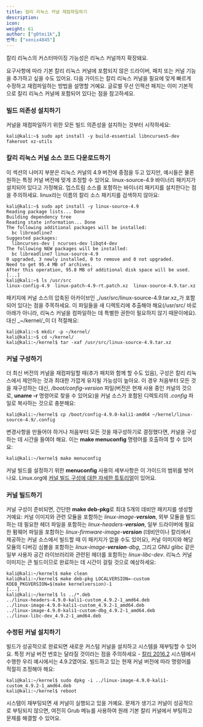 ```yaml
---
title: 칼리 리눅스 커널 재컴파일하기
description:
icon:
weight: 61
author: ["g0tmi1k",]
번역: ["xenix4845"]
---
```


칼리 리눅스의 커스터마이징 가능성은 리눅스 커널까지 확장돼요.

요구사항에 따라 기본 칼리 리눅스 커널에 포함되지 않은 드라이버, 패치 또는 커널 기능을 추가하고 싶을 수도 있어요. 다음 가이드는 칼리 리눅스 커널을 필요에 맞게 빠르게 수정하고 재컴파일하는 방법을 설명할 거예요. 글로벌 무선 인젝션 패치는 이미 기본적으로 칼리 리눅스 커널에 포함되어 있다는 점을 참고하세요.

### 빌드 의존성 설치하기

커널을 재컴파일하기 위한 모든 빌드 의존성을 설치하는 것부터 시작하세요:

```console
kali@kali:~$ sudo apt install -y build-essential libncurses5-dev fakeroot xz-utils
```

### 칼리 리눅스 커널 소스 코드 다운로드하기

이 섹션의 나머지 부분은 리눅스 커널의 4.9 버전에 중점을 두고 있지만, 예시들은 물론 원하는 특정 커널 버전에 맞게 조정할 수 있어요. linux-source-4.9 바이너리 패키지가 설치되어 있다고 가정해요. 업스트림 소스를 포함하는 바이너리 패키지를 설치한다는 점을 주의하세요. linux라는 이름의 칼리 소스 패키지를 검색하지 않아요:

```console
kali@kali:~$ sudo apt install -y linux-source-4.9
Reading package lists... Done
Building dependency tree
Reading state information... Done
The following additional packages will be installed:
  bc libreadline7
Suggested packages:
  libncurses-dev | ncurses-dev libqt4-dev
The following NEW packages will be installed:
  bc libreadline7 linux-source-4.9
0 upgraded, 3 newly installed, 0 to remove and 0 not upgraded.
Need to get 95.4 MB of archives.
After this operation, 95.8 MB of additional disk space will be used.
[...]
kali@kali:~$ ls /usr/src
linux-config-4.9  linux-patch-4.9-rt.patch.xz  linux-source-4.9.tar.xz
```

패키지에 커널 소스의 압축된 아카이브인 _/usr/src/linux-source-4.9.tar.xz_가 포함되어 있다는 점을 주목하세요. 이 파일들을 새 디렉토리에 추출해야 해요(/usr/src/ 바로 아래가 아니라, 리눅스 커널을 컴파일하는 데 특별한 권한이 필요하지 않기 때문이에요). 대신 _~/kernel/_이 더 적절해요:

```console
kali@kali:~$ mkdir -p ~/kernel/
kali@kali:~$ cd ~/kernel/
kali@kali:~/kernel$ tar -xaf /usr/src/linux-source-4.9.tar.xz
```

### 커널 구성하기

더 최신 버전의 커널을 재컴파일할 때(추가 패치와 함께 할 수도 있음), 구성은 칼리 리눅스에서 제안하는 것과 최대한 가깝게 유지될 가능성이 높아요. 이 경우 처음부터 모든 것을 재구성하는 대신, _/boot/config-version_ 파일(버전은 현재 사용 중인 커널의 것으로, **uname -r** 명령어로 찾을 수 있어요)을 커널 소스가 포함된 디렉토리의 _.config_ 파일로 복사하는 것으로 충분해요:

```console
kali@kali:~/kernel$ cp /boot/config-4.9.0-kali1-amd64 ~/kernel/linux-source-4.9/.config
```

변경사항을 만들어야 하거나 처음부터 모든 것을 재구성하기로 결정했다면, 커널을 구성하는 데 시간을 들여야 해요. 이는 **make menuconfig** 명령어를 호출하여 할 수 있어요:

```console
kali@kali:~/kernel$ make menuconfig
```

커널 빌드를 설정하기 위한 **menuconfig** 사용의 세부사항은 이 가이드의 범위를 벗어나요. Linux.org에 [커널 빌드 구성에 대한 자세한 튜토리얼](https://www.linux.org/threads/the-linux-kernel-configuring-the-kernel-part-1.8745/)이 있어요.

### 커널 빌드하기

커널 구성이 준비되면, 간단한 **make deb-pkg**로 최대 5개의 데비안 패키지를 생성할 거예요: 커널 이미지와 관련 모듈을 포함하는 _linux-image-**version**_, 외부 모듈을 빌드하는 데 필요한 헤더 파일을 포함하는 _linux-headers-**version**_, 일부 드라이버에 필요한 펌웨어 파일을 포함하는 _linux-firmware-image-**version**_ (데비안이나 칼리에서 제공하는 커널 소스에서 빌드할 때 이 패키지가 없을 수도 있어요), 커널 이미지와 해당 모듈의 디버깅 심볼을 포함하는 _linux-image-**version**-dbg_, 그리고 GNU glibc 같은 일부 사용자 공간 라이브러리와 관련된 헤더를 포함하는 _linux-libc-dev_. 리눅스 커널 이미지는 큰 빌드이므로 완료하는 데 시간이 걸릴 것으로 예상하세요:

```console
kali@kali:~/kernel$ make clean
kali@kali:~/kernel$ make deb-pkg LOCALVERSION=-custom KDEB_PKGVERSION=$(make kernelversion)-1
[...]
kali@kali:~/kernel$ ls ../*.deb
../linux-headers-4.9.0-kali1-custom_4.9.2-1_amd64.deb
../linux-image-4.9.0-kali1-custom_4.9.2-1_amd64.deb
../linux-image-4.9.0-kali1-custom-dbg_4.9.2-1_amd64.deb
../linux-libc-dev_4.9.2-1_amd64.deb
```

### 수정된 커널 설치하기

빌드가 성공적으로 완료되면 새로운 커스텀 커널을 설치하고 시스템을 재부팅할 수 있어요. 특정 커널 버전 번호는 달라질 것이라는 점을 주의하세요 - [칼리 2016.2](https://www.kali.org/blog/kali-linux-2016-2-release/) 시스템에서 수행한 우리 예시에서는 4.9.2였어요. 빌드하고 있는 현재 커널 버전에 따라 명령어를 적절히 조정해야 해요:

```console
kali@kali:~/kernel$ sudo dpkg -i ../linux-image-4.9.0-kali1-custom_4.9.2-1_amd64.deb
kali@kali:~/kernel$ reboot
```

시스템이 재부팅되면 새 커널이 실행되고 있을 거예요. 문제가 생기고 커널이 성공적으로 부팅되지 않으면, 여전히 Grub 메뉴를 사용하여 원래 기본 칼리 커널에서 부팅하고 문제를 해결할 수 있어요.
